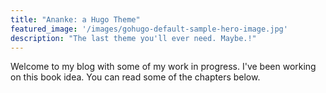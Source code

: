 ```yaml
---
title: "Ananke: a Hugo Theme"
featured_image: '/images/gohugo-default-sample-hero-image.jpg'
description: "The last theme you'll ever need. Maybe.!"
---
```

Welcome to my blog with some of my work in progress. I've been working on this book idea. You can read some of the chapters below.
